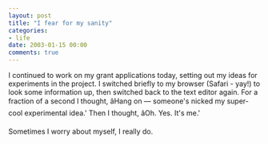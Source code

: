 ```yaml
---
layout: post
title: "I fear for my sanity"
categories:
- life
date: 2003-01-15 00:00
comments: true
---
```


<p>I continued to work on my grant applications today, setting out my ideas for experiments in the project. I switched briefly to my browser (Safari - yay!) to look some information up, then switched back to the text editor again. For a fraction of a second I thought, âHang on &mdash; someone's nicked my super-cool experimental idea.' Then I thought, âOh. Yes. It's me.'</p>

<p>Sometimes I worry about myself, I really do.</p>


